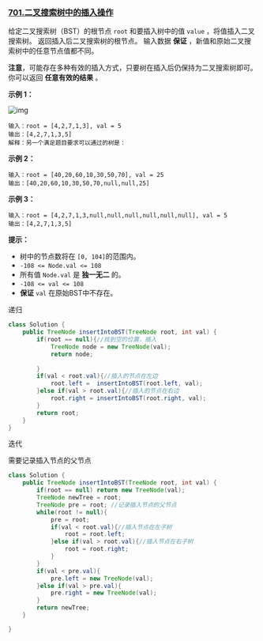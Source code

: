 ### [701.二叉搜索树中的插入操作](https://leetcode.cn/problems/insert-into-a-binary-search-tree/)

给定二叉搜索树（BST）的根节点 `root` 和要插入树中的值 `value` ，将值插入二叉搜索树。 返回插入后二叉搜索树的根节点。 输入数据 **保证** ，新值和原始二叉搜索树中的任意节点值都不同。

**注意**，可能存在多种有效的插入方式，只要树在插入后仍保持为二叉搜索树即可。 你可以返回 **任意有效的结果** 。

 

**示例 1：**

![img](https://assets.leetcode.com/uploads/2020/10/05/insertbst.jpg)

```
输入：root = [4,2,7,1,3], val = 5
输出：[4,2,7,1,3,5]
解释：另一个满足题目要求可以通过的树是：
```

**示例 2：**

```
输入：root = [40,20,60,10,30,50,70], val = 25
输出：[40,20,60,10,30,50,70,null,null,25]
```

**示例 3：**

```
输入：root = [4,2,7,1,3,null,null,null,null,null,null], val = 5
输出：[4,2,7,1,3,5]
```

 

**提示：**

- 树中的节点数将在 `[0, 104]`的范围内。
- `-108 <= Node.val <= 108`
- 所有值 `Node.val` 是 **独一无二** 的。
- `-108 <= val <= 108`
- **保证** `val` 在原始BST中不存在。



递归

```java
class Solution {
    public TreeNode insertIntoBST(TreeNode root, int val) {
        if(root == null){//找到空的位置，插入
            TreeNode node = new TreeNode(val);
            return node;
            
        }
        if(val < root.val){//插入的节点在左边
            root.left =  insertIntoBST(root.left, val);
        }else if(val > root.val){//插入的节点在右边
            root.right = insertIntoBST(root.right, val);
        }
        return root;
    }
}
```



迭代

需要记录插入节点的父节点

```java
class Solution {
    public TreeNode insertIntoBST(TreeNode root, int val) {
        if(root == null) return new TreeNode(val);
        TreeNode newTree = root;
        TreeNode pre = root; //记录插入节点的父节点
        while(root != null){
            pre = root;
            if(val < root.val){//插入节点在左子树
                root = root.left;
            }else if(val > root.val){//插入节点在右子树
                root = root.right;
            }
        }
        if(val < pre.val){
            pre.left = new TreeNode(val);
        }else if(val > pre.val){
            pre.right = new TreeNode(val);
        }
        return newTree;
    }

}
```